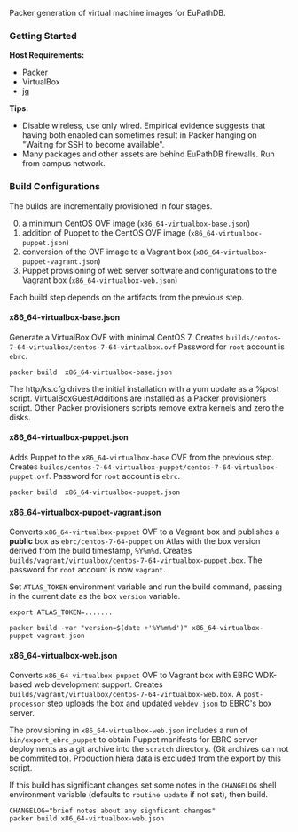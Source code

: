 Packer generation of virtual machine images for EuPathDB.

### Getting Started

**Host Requirements:**

- Packer
- VirtualBox
- [jq](https://stedolan.github.io/jq/)

**Tips:**

- Disable wireless, use only wired. Empirical evidence suggests that
having both enabled can sometimes result in Packer hanging on "Waiting
for SSH to become available".
- Many packages and other assets are behind EuPathDB firewalls. Run from
campus network.

### Build Configurations

The builds are incrementally provisioned in four stages.

  0. a minimum CentOS OVF image (`x86_64-virtualbox-base.json`)
  0. addition of Puppet to the CentOS OVF image (`x86_64-virtualbox-puppet.json`)
  0. conversion of the OVF image to a Vagrant box (`x86_64-virtualbox-puppet-vagrant.json`)
  0. Puppet provisioning of web server software and configurations to the Vagrant box (`x86_64-virtualbox-web.json`)

Each build step depends on the artifacts from the previous step.

#### x86_64-virtualbox-base.json

Generate a VirtualBox OVF with minimal CentOS 7. Creates
`builds/centos-7-64-virtualbox/centos-7-64-virtualbox.ovf`
Password for `root` account is `ebrc`.

    packer build  x86_64-virtualbox-base.json

The http/ks.cfg drives the initial installation with a yum update as a
%post script. VirtualBoxGuestAdditions are installed as a Packer
provisioners script. Other Packer provisioners scripts remove extra
kernels and zero the disks.

#### x86_64-virtualbox-puppet.json

Adds Puppet to the `x86_64-virtualbox-base` OVF from the previous step.
Creates
`builds/centos-7-64-virtualbox-puppet/centos-7-64-virtualbox-puppet.ovf`.
Password for `root` account is `ebrc`.


    packer build  x86_64-virtualbox-puppet.json

#### x86_64-virtualbox-puppet-vagrant.json

Converts `x86_64-virtualbox-puppet` OVF to a Vagrant box and publishes a
**public** box as `ebrc/centos-7-64-puppet` on Atlas with the box
version derived from the build timestamp, `%Y%m%d`. Creates
`builds/vagrant/virtualbox/centos-7-64-virtualbox-puppet.box`. The
password for `root` account is now `vagrant`.

Set `ATLAS_TOKEN` environment variable and run the build command,
passing in the current date as the box `version` variable.

    export ATLAS_TOKEN=.......

    packer build -var "version=$(date +'%Y%m%d')" x86_64-virtualbox-puppet-vagrant.json

#### x86_64-virtualbox-web.json

Converts `x86_64-virtualbox-puppet` OVF to Vagrant box with EBRC
WDK-based web development support. Creates
`builds/vagrant/virtualbox/centos-7-64-virtualbox-web.box`. A
`post-processor` step uploads the box and updated `webdev.json` to
EBRC's box server.

The provisioning in `x86_64-virtualbox-web.json` includes a run of
`bin/export_ebrc_puppet` to obtain Puppet manifests for EBRC server
deployments as a git archive into the `scratch` directory. (Git archives
can not be commited to). Production hiera data is excluded from the
export by this script.

If this build has significant changes set some notes in the `CHANGELOG`
shell environment variable (defaults to `routine update` if not set),
then build.

    CHANGELOG="brief notes about any signficant changes"
    packer build x86_64-virtualbox-web.json

